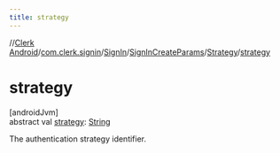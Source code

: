 ```yaml
---
title: strategy
---
```

//[Clerk Android](../../../../../index.html)/[com.clerk.signin](../../../index.html)/[SignIn](../../index.html)/[SignInCreateParams](../index.html)/[Strategy](index.html)/[strategy](strategy.html)



# strategy



[androidJvm]\
abstract val [strategy](strategy.html): [String](https://kotlinlang.org/api/latest/jvm/stdlib/kotlin-stdlib/kotlin/-string/index.html)



The authentication strategy identifier.




